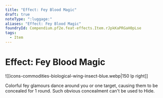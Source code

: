 ```yaml
---
title: "Effect: Fey Blood Magic"
draft: true
noteType: ":luggage:"
aliases: "Effect: Fey Blood Magic"
foundryId: Compendium.pf2e.feat-effects.Item.rJpkKaPRGaH0pLse
tags:
  - Item
---
```


# Effect: Fey Blood Magic
![[icons-commodities-biological-wing-insect-blue.webp|150 lp right]]

Colorful fey glamours dance around you or one target, causing them to be concealed for 1 round. Such obvious concealment can't be used to Hide.
